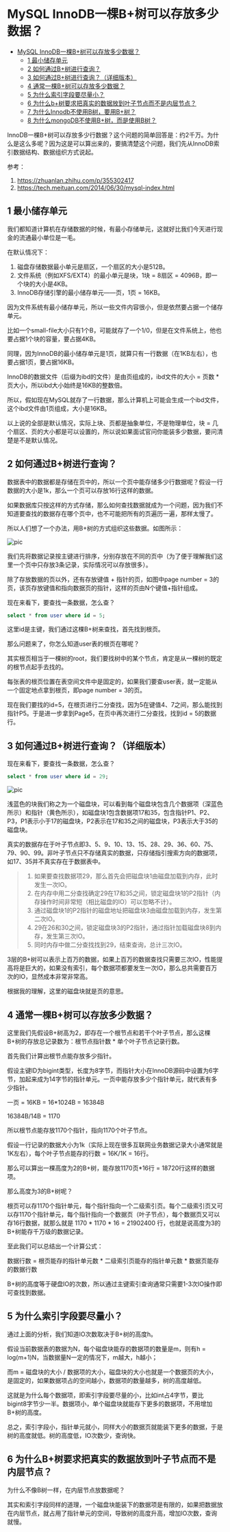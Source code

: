 # MySQL InnoDB一棵B+树可以存放多少数据？

* [MySQL InnoDB一棵B\+树可以存放多少数据？](#mysql-innodb一棵b树可以存放多少数据)
  * [1 最小储存单元](#1-最小储存单元)
  * [2 如何通过B\+树进行查询？](#2-如何通过b树进行查询)
  * [3 如何通过B\+树进行查询？（详细版本）](#3-如何通过b树进行查询详细版本)
  * [4 通常一棵B\+树可以存放多少数据？](#4-通常一棵b树可以存放多少数据)
  * [5 为什么索引字段要尽量小？](#5-为什么索引字段要尽量小)
  * [6 为什么b\+树要求把真实的数据放到叶子节点而不是内层节点？](#6-为什么b树要求把真实的数据放到叶子节点而不是内层节点)
  * [7 为什么Innodb不使用B树，要用B\+树？](#7-为什么innodb不使用b树要用b树)
  * [8 为什么mongoDB不使用B\+树，而是使用B树？](#8-为什么mongodb不使用b树而是使用b树)

InnoDB一棵B+树可以存放多少行数据？这个问题的简单回答是：约2千万。为什么是这么多呢？因为这是可以算出来的，要搞清楚这个问题，我们先从InnoDB索引数据结构、数据组织方式说起。

参考：
1. https://zhuanlan.zhihu.com/p/355302417
2. https://tech.meituan.com/2014/06/30/mysql-index.html

## 1 最小储存单元

我们都知道计算机在存储数据的时候，有最小存储单元，这就好比我们今天进行现金的流通最小单位是一毛。

在默认情况下：
1. 磁盘存储数据最小单元是扇区，一个扇区的大小是512B。
2. 文件系统（例如XFS/EXT4）的最小单元是块，1块 = 8扇区 = 4096B，即一个块的大小是4KB。
3. InnoDB存储引擎的最小储存单元——页，1页 = 16KB。

因为文件系统有最小储存单元，所以一些文件内容很小，但是依然要占据一个储存单元。

比如一个small-file大小只有1个B，可能就存了一个1/0，但是在文件系统上，他也要占据1个块的容量，要占据4KB。

同理，因为InnoDB的最小储存单元是1页，就算只有一行数据（在1KB左右），也要占据1页，要占据16KB。

InnoDB的数据文件（后缀为ibd的文件）是由页组成的，ibd文件的大小 = 页数 * 页大小，所以ibd大小始终是16KB的整数倍。

所以，假如现在MySQL就存了一行数据，那么计算机上可能会生成一个ibd文件，这个ibd文件由1页组成，大小是16KB。

以上说的全部是默认情况，实际上块、页都是抽象单位，不是物理单位，块 = 几个扇区、页的大小都是可以设置的，所以说如果面试官问你能装多少数据，要问清楚是不是默认情况。

## 2 如何通过B+树进行查询？

数据表中的数据都是存储在页中的，所以一个页中能存储多少行数据呢？假设一行数据的大小是1k，那么一个页可以存放16行这样的数据。

如果数据库只按这样的方式存储，那么如何查找数据就成为一个问题，因为我们不知道要查找的数据存在哪个页中，也不可能把所有的页遍历一遍，那样太慢了。

所以人们想了一个办法，用B+树的方式组织这些数据。如图所示：

![pic](https://brt-1303999354.cos.ap-shanghai.myqcloud.com/QQ%E6%88%AA%E5%9B%BE20210308135008.png)

我们先将数据记录按主键进行排序，分别存放在不同的页中（为了便于理解我们这里一个页中只存放3条记录，实际情况可以存放很多）。

除了存放数据的页以外，还有存放键值 + 指针的页，如图中page number = 3的页，该页存放键值和指向数据页的指针，这样的页由N个键值+指针组成。

现在来看下，要查找一条数据，怎么查？

```sql
select * from user where id = 5;
```

这里id是主键，我们通过这棵B+树来查找，首先找到根页。

那么问题来了，你怎么知道user表的根页在哪呢？

其实根页相当于一棵树的root，我们要找树中的某个节点，肯定是从一棵树的既定的根节点起手去找的。

每张表的根页位置在表空间文件中是固定的，如果我们要查user表，就一定能从一个固定地点拿到根页，即page number = 3的页。

现在我们要找的id=5，在根页进行二分查找，因为5在键值4、7之间，那么能找到指针P5。于是进一步拿到Page5，在页中再次进行二分查找，找到id = 5的数据行。

## 3 如何通过B+树进行查询？（详细版本）

现在来看下，要查找一条数据，怎么查？

```sql
select * from user where id = 29;
```

![pic](https://brt-1303999354.cos.ap-shanghai.myqcloud.com/7af22798.jpg)

浅蓝色的块我们称之为一个磁盘块，可以看到每个磁盘块包含几个数据项（深蓝色所示）和指针（黄色所示），如磁盘块1包含数据项17和35，包含指针P1、P2、P3，P1表示小于17的磁盘块，P2表示在17和35之间的磁盘块，P3表示大于35的磁盘块。

真实的数据存在于叶子节点即3、5、9、10、13、15、28、29、36、60、75、79、90、99。非叶子节点只不存储真实的数据，只存储指引搜索方向的数据项，如17、35并不真实存在于数据表中。

> 1. 如果要查找数据项29，那么首先会把磁盘块1由磁盘加载到内存，此时发生一次IO。
> 2. 在内存中用二分查找确定29在17和35之间，锁定磁盘块1的P2指针（内存操作时间非常短（相比磁盘的IO）可以忽略不计）。
> 3. 通过磁盘块1的P2指针的磁盘地址把磁盘块3由磁盘加载到内存，发生第二次IO。
> 4. 29在26和30之间，锁定磁盘块3的P2指针，通过指针加载磁盘块8到内存，发生第三次IO。
> 5. 同时内存中做二分查找找到29，结束查询，总计三次IO。

3层的B+树可以表示上百万的数据，如果上百万的数据查找只需要三次IO，性能提高将是巨大的，如果没有索引，每个数据项都要发生一次IO，那么总共需要百万次的IO，显然成本非常非常高。

根据我的理解，这里的磁盘块就是页的意思。

## 4 通常一棵B+树可以存放多少数据？

这里我们先假设B+树高为2，即存在一个根节点和若干个叶子节点，那么这棵B+树的存放总记录数为：根节点指针数 * 单个叶子节点记录行数。

首先我们计算出根节点能存放多少指针。

假设主键ID为bigint类型，长度为8字节，而指针大小在InnoDB源码中设置为6字节，加起来成为14字节的指针单元。一页中能存放多少个指针单元，就代表有多少指针。

一页 = 16KB = 16*1024B = 16384B

16384B/14B = 1170

所以根节点能存放1170个指针，指向1170个叶子节点。

假设一行记录的数据大小为1k（实际上现在很多互联网业务数据记录大小通常就是1K左右），每个叶子节点能存的行数 = 16K/1K = 16行。

那么可以算出一棵高度为2的B+树，能存放1170页*16行 = 18720行这样的数据项。

那么高度为3的B+树呢？

根页可以存1170个指针单元，每个指针指向一个二级索引页。每个二级索引页又可以存1170个指针单元，每个指针指向一个数据页（叶子节点），每个数据页又可以存16行数据，就那么就是 1170 * 1170 * 16 = 21902400 行，也就是说高度为3的B+树能存千万级的数据记录。

至此我们可以总结出一个计算公式：

数据行数 = 根页能存的指针单元数 * 二级索引页能存的指针单元数 * 数据页能存的数据行数

B+树的高度等于硬盘IO的次数，所以通过主键索引查询通常只需要1-3次IO操作即可查找到数据。

## 5 为什么索引字段要尽量小？

通过上面的分析，我们知道IO次数取决于B+树的高度h。

假设当前数据表的数据为N，每个磁盘块能存的数据项的数量是m，则有h = log(m+1)N，当数据量N一定的情况下，m越大，h越小；

而m = 磁盘块的大小 / 数据项的大小，磁盘块的大小也就是一个数据页的大小，是固定的，如果数据项占的空间越小，数据项的数量越多，树的高度越低。

这就是为什么每个数据项，即索引字段要尽量的小，比如int占4字节，要比bigint8字节少一半。数据项小，单个磁盘块就能存下更多的数据项，不用增加B+树的高度。

总之，索引字段小，指针单元就小，同样大小的数据页就能装下更多的数据，于是树的高度就低。树的高度低，IO次数少，查询快。

## 6 为什么B+树要求把真实的数据放到叶子节点而不是内层节点？

为什么不像B树一样，在内层节点放数据呢？

其实和索引字段同样的道理，一个磁盘块能装下的数据项是有限的，如果把数据放在内层节点，就占用了指针单元的空间，导致树的高度升高，增加IO次数，查询就慢。
